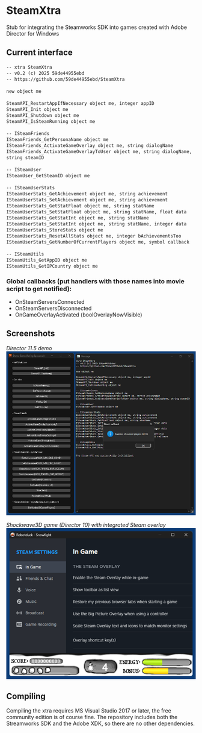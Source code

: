# SteamXtra

Stub for integrating the Steamworks SDK into games created with Adobe Director for Windows

## Current interface

```
-- xtra SteamXtra
-- v0.2 (c) 2025 59de44955ebd
-- https://github.com/59de44955ebd/SteamXtra

new object me

SteamAPI_RestartAppIfNecessary object me, integer appID
SteamAPI_Init object me
SteamAPI_Shutdown object me
SteamAPI_IsSteamRunning object me

-- ISteamFriends
ISteamFriends_GetPersonaName object me
ISteamFriends_ActivateGameOverlay object me, string dialogName
ISteamFriends_ActivateGameOverlayToUser object me, string dialogName, string steamID

-- ISteamUser
ISteamUser_GetSteamID object me

-- ISteamUserStats
ISteamUserStats_GetAchievement object me, string achievement
ISteamUserStats_SetAchievement object me, string achievement
ISteamUserStats_GetStatFloat object me, string statName
ISteamUserStats_SetStatFloat object me, string statName, float data
ISteamUserStats_GetStatInt object me, string statName
ISteamUserStats_SetStatInt object me, string statName, integer data
ISteamUserStats_StoreStats object me
ISteamUserStats_ResetAllStats object me, integer bAchievementsToo
ISteamUserStats_GetNumberOfCurrentPlayers object me, symbol callback

-- ISteamUtils
ISteamUtils_GetAppID object me
ISteamUtils_GetIPCountry object me
```

### Global callbacks (put handlers with those names into movie script to get notified):
- OnSteamServersConnected
- OnSteamServersDisconnected
- OnGameOverlayActivated (boolOverlayNowVisible)

## Screenshots

*Director 11.5 demo*  
![Director 11.5 demo](screenshots/demo.png)

*Shockwave3D game (Director 10) with integrated Steam overlay*  
![Shockwave3D game (Director 10) with Steam overlay](screenshots/demo_snowfight_overlay2.png)

## Compiling

Compiling the xtra requires MS Visual Studio 2017 or later, the free community edition is of course fine.
The repository includes both the Streamworks SDK and the Adobe XDK, so there are no other dependencies.
